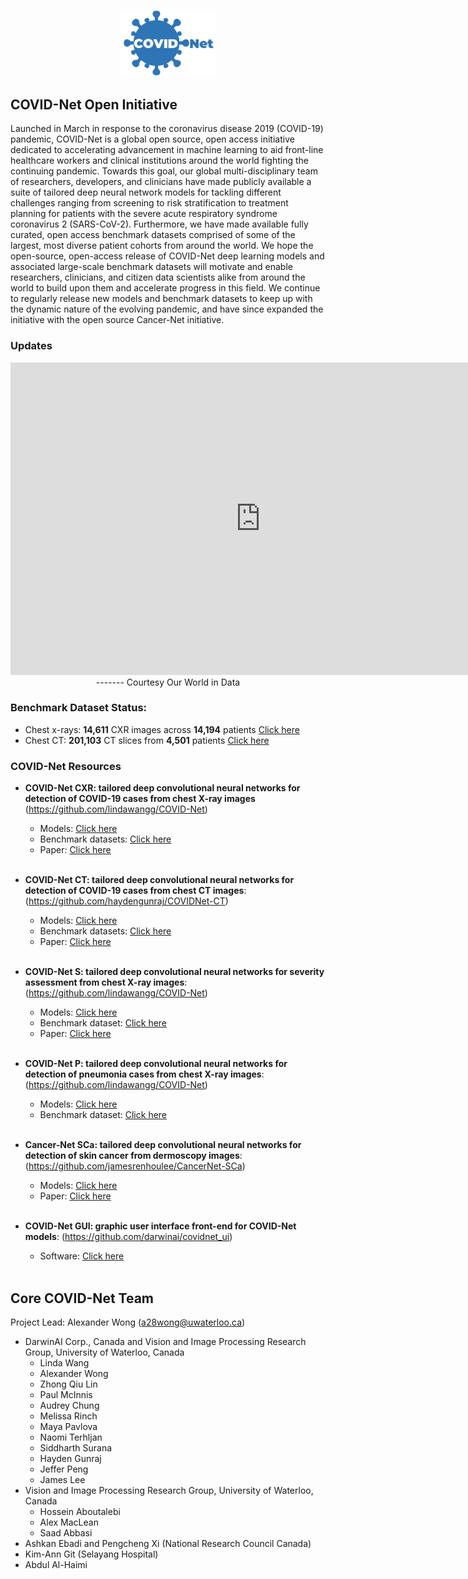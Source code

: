 <p align="center">
	<img src="covidnetlogo.png" alt="COVID-Net" width="30%" height="30%">
	<br>
</p>

## COVID-Net Open Initiative

Launched in March in response to the coronavirus disease 2019 (COVID-19) pandemic, COVID-Net is a global open source, open access initiative dedicated to accelerating advancement in machine learning to aid front-line healthcare workers and clinical institutions around the world fighting the continuing pandemic.  Towards this goal, our global multi-disciplinary team of researchers, developers, and clinicians have made publicly available a suite of tailored deep neural network models for tackling different challenges ranging from screening to risk stratification to treatment planning for patients with the severe acute respiratory syndrome coronavirus 2 (SARS-CoV-2).  Furthermore, we have made available fully curated, open access benchmark datasets comprised of some of the largest, most diverse patient cohorts from around the world.  We hope the open-source, open-access release of COVID-Net deep learning models and associated large-scale benchmark datasets will motivate and enable researchers, clinicians, and citizen data scientists alike from around the world to build upon them and accelerate progress in this field.  We continue to regularly release new models and benchmark datasets to keep up with the dynamic nature of the evolving pandemic, and have since expanded the initiative with the open source Cancer-Net initiative.

### Updates
<p align="center">
<iframe width="800" height="500" frameborder="0" scrolling="yes" 
  marginheight="0" marginwidth="0" title="2019-nCoV" 
  src="https://ourworldindata.org/grapher/total-cases-covid-19?tab=map"
></iframe>

<br>
-------
Courtesy Our World in Data
</p>

### Benchmark Dataset Status:
- Chest x-rays: **14,611** CXR images across **14,194** patients [Click here](https://github.com/lindawangg/COVID-Net/blob/master/docs/COVIDx.md)
- Chest CT: **201,103** CT slices from **4,501** patients [Click here](https://www.kaggle.com/hgunraj/covidxct)

### COVID-Net Resources
- **COVID-Net CXR: tailored deep convolutional neural networks for detection of COVID-19 cases from chest X-ray images** (https://github.com/lindawangg/COVID-Net)
  - Models: [Click here](https://github.com/lindawangg/COVID-Net/blob/master/docs/models.md)
  - Benchmark datasets:  [Click here](https://github.com/lindawangg/COVID-Net/blob/master/docs/COVIDx.md)
  - Paper: [Click here](https://www.nature.com/articles/s41598-020-76550-z)
  <br>
  
- **COVID-Net CT: tailored deep convolutional neural networks for detection of COVID-19 cases from chest CT images**: (https://github.com/haydengunraj/COVIDNet-CT)
  - Models: [Click here](https://github.com/haydengunraj/COVIDNet-CT/blob/master/docs/models.md)
  - Benchmark datasets: [Click here](https://www.kaggle.com/hgunraj/covidxct)
  - Paper: [Click here](https://www.frontiersin.org/articles/10.3389/fmed.2020.608525/full)
   <br>
 
- **COVID-Net S: tailored deep convolutional neural networks for severity assessment from chest X-ray images**: (https://github.com/lindawangg/COVID-Net)
  - Models: [Click here](https://github.com/lindawangg/COVID-Net/blob/master/docs/models.md)
  - Benchmark dataset: [Click here](https://github.com/lindawangg/COVID-Net/tree/master/annotations)
  - Paper: [Click here](https://arxiv.org/abs/2005.12855)
  <br>
- **COVID-Net P: tailored deep convolutional neural networks for detection of pneumonia cases from chest X-ray images**: (https://github.com/lindawangg/COVID-Net)
  - Models: [Click here](https://github.com/lindawangg/COVID-Net/blob/master/docs/covidnet_pneumonia.md)
  - Benchmark dataset: [Click here](https://github.com/lindawangg/COVID-Net/tree/master/annotations)
  <br>
- **Cancer-Net SCa: tailored deep convolutional neural networks for detection of skin cancer from dermoscopy images**: (https://github.com/jamesrenhoulee/CancerNet-SCa)
  - Models: [Click here](https://github.com/jamesrenhoulee/CancerNet-SCa/blob/main/docs/models.md)
  - Paper: [Click here](https://arxiv.org/abs/2011.10702)
  <br>
- **COVID-Net GUI: graphic user interface front-end for COVID-Net models**: (https://github.com/darwinai/covidnet_ui)
	- Software: [Click here](https://github.com/darwinai/covidnet_ui)
  <br>

## Core COVID-Net Team

Project Lead: Alexander Wong (a28wong@uwaterloo.ca)

* DarwinAI Corp., Canada and Vision and Image Processing Research Group, University of Waterloo, Canada
  * Linda Wang
  * Alexander Wong
  * Zhong Qiu Lin
  * Paul McInnis
  * Audrey Chung
  * Melissa Rinch
  * Maya Pavlova
  * Naomi Terhljan
  * Siddharth Surana
  * Hayden Gunraj
  * Jeffer Peng
  * James Lee 
* Vision and Image Processing Research Group, University of Waterloo, Canada
  * Hossein Aboutalebi
  * Alex MacLean
  * Saad Abbasi
* Ashkan Ebadi and Pengcheng Xi (National Research Council Canada)
* Kim-Ann Git (Selayang Hospital)
* Abdul Al-Haimi
